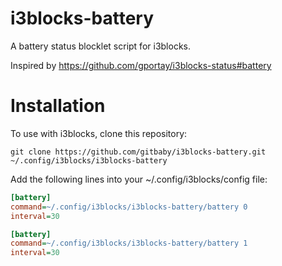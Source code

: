 # i3blocks-battery
A battery status blocklet script for i3blocks.

Inspired by https://github.com/gportay/i3blocks-status#battery

# Installation

To use with i3blocks, clone this repository:

```
git clone https://github.com/gitbaby/i3blocks-battery.git ~/.config/i3blocks/i3blocks-battery
```

Add the following lines into your ~/.config/i3blocks/config file:

```INI
[battery]
command=~/.config/i3blocks/i3blocks-battery/battery 0
interval=30

[battery]
command=~/.config/i3blocks/i3blocks-battery/battery 1
interval=30
```

